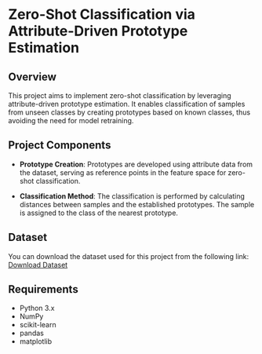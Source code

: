 
# Zero-Shot Classification via Attribute-Driven Prototype Estimation

## Overview

This project aims to implement zero-shot classification by leveraging attribute-driven prototype estimation. It enables classification of samples from unseen classes by creating prototypes based on known classes, thus avoiding the need for model retraining.

## Project Components

- **Prototype Creation**: Prototypes are developed using attribute data from the dataset, serving as reference points in the feature space for zero-shot classification.

- **Classification Method**: The classification is performed by calculating distances between samples and the established prototypes. The sample is assigned to the class of the nearest prototype.

## Dataset

You can download the dataset used for this project from the following link:
[Download Dataset](https://tinyurl.com/cs771-a23-hw1dat)

## Requirements

- Python 3.x
- NumPy
- scikit-learn
- pandas
- matplotlib



